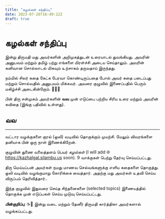 ```yaml
---
title: "கழல்கள் சந்திப்பு"
date: 2023-07-26T16:49:12Z
draft: true
---
```


# கழல்கள் சந்திப்பு

இன்று திருமதி மது அவர்களின் அறிமுகத்துடன் உரையாடல் துவங்கியது. அவரின் அனுபவம் மற்றும் தமிழ் பற்று எங்களை மிரள்ச்சி அடைய செய்தாலும். அவரின் கனிவான சொல்லாடல் மிகவும் உற்சாகம் தருவதாய் இருந்தது.

நம்மில் சிலர் கதை கேட்க பேரவா கொண்டிருப்பதை போல் அவர் கதை படைப்பது மற்றும் சொல்வதில் அனுபவம் மிக்கவர். அவரை குழுவில் இணைப்பதில் பெரும் மகிழ்ச்சி அடைகின்றோம். 🙏🙏🙏

பின் திரு சன்முகம் அவர்களின் **வவ** முன் எடுப்பை பற்றிய சிரிய உரை மற்றும் அவரின் கவிதை (இங்கு பதிவில் உள்ளது).

## *வவ*
---

வட்டார வழக்குகளை குரல் (ஒலி) வடிவில் தொகுக்கும் முயற்சி. மேலும் விவரங்களை தனியாக பின் ஒரு நாள் இணைக்கிறேன்.

குழுவின் துணை வலைத்தளம் பெயர் *கழல்கள்* (I will add 🌐 https://kazhalgal.silambu.us soon).  9 வாக்குகள் பெற்று தேர்வு செய்யப்பட்டது.

திரு மெய்யப்பன் அவர்கள் நமது மாணவ செல்வங்களுக்கு எளிய கதைகளை தொகுத்து. ஒலி வடிவில் வழங்குமாறு கோரிக்கை வைத்தார்.  அதற்கு மது அவர்கள் உதவி செய்ய விருப்பம் தெரிவித்தார்..

இந்த குழுவில் இதுவரை செய்த சிந்தனைகளை (selected topics) இணையத்தில் தொகுக்க முன் எடுப்பகள் செய்ய முடுவு செய்யப்பட்டது.

***பின்குறிப்பு***: ☕🍪
இன்று வடை மற்றும் தேனீர் திருமதி கார்த்திகா அவர்களால் வழங்கப்பட்டது.

